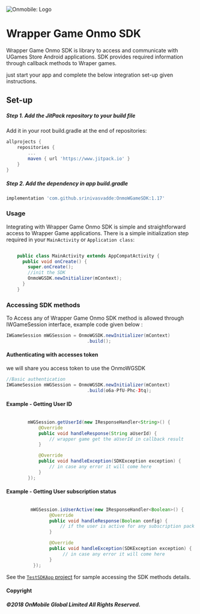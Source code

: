 ![Onmobile: Logo](http://t0.gstatic.com/images?q=tbn:ANd9GcQ7a6C5baa2f_3KA2zVpouH29tMGgRfcCn1PGuubySgbFbKuMxg)

# Wrapper Game Onmo SDK

Wrapper Game Onmo SDK is library to access and communicate with UGames Store Android applications.
SDK provides required information through callback methods to Wraper games.

just start your app and complete the below integration set-up given instructions.


## Set-up


##### Step 1. Add the JitPack repository to your build file

Add it in your root build.gradle at the end of repositories:
```groovy
allprojects {
    repositories {
        ...
        maven { url 'https://www.jitpack.io' }
    }
}
```


##### Step 2. Add the dependency in app build.gradle

```groovy
implementation 'com.github.srinivasvadde:OnmoWGameSDK:1.17'
```


### Usage

Integrating with Wrapper Game Onmo SDK is simple and straightforward access to Wrapper Game applications.
There is a simple initialization step required in your `MainActivity` or `Application class`:

```java

    public class MainActivity extends AppCompatActivity {
      public void onCreate() {
        super.onCreate();
        //init the SDK
        OnmoWGSDK.newInitializer(mContext);
      }
    }
```

### Accessing SDK methods
To Access any of Wrapper Game Onmo SDK method is allowed through IWGameSession interface, example code given below :

```java
IWGameSession mWGSession = OnmoWGSDK.newInitializer(mContext)
                              .build();
```


#### Authenticating with accesses token

we will share you access token to use the OnmoWGSDK

```java
//Basic authentication
IWGameSession mWGSession = OnmoWGSDK.newInitializer(mContext)
                              .build(o6a-PfU-Phc-3tq);
```

#### Example - Getting User ID

```java

        mWGSession.getUserId(new IResponseHandler<String>() {
            @Override
            public void handleResponse(String aUserId) {
                // wrapper game get the aUserId in callback result
            }

            @Override
            public void handleException(SDKException exception) {
                // in case any error it will come here
            }
        });

```

#### Example - Getting User subscription status

```java

         mWGSession.isUserActive(new IResponseHandler<Boolean>() {
                @Override
                public void handleResponse(Boolean config) {
                    // if the user is active for any subscription pack will return true other wise false.
                }

                @Override
                public void handleException(SDKException exception) {
                     // in case any error it will come here
                }
          });

```



See the [`TestSDKApp` project](TestSDKApp) for sample accessing the SDK methods details.



#### Copyright

##### ©2018 OnMobile Global Limited All Rights Reserved.